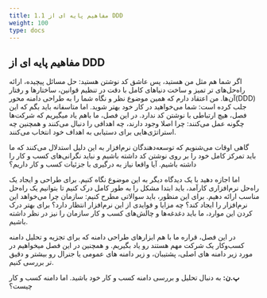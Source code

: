 ```yaml
---
title: 1.1 مفاهیم پایه ای از DDD
weight: 100
type: docs
---
```

## مفاهیم پایه ای از DDD


اگر شما هم مثل من هستید، پس عاشق کد نوشتن هستید: حل مسائل پیچیده، ارائه راه‌حل‌های تر تمیز و ساخت دنیاهای کامل با دقت در تنظیم قوانین، ساختارها و رفتار آن‌ها. من اعتقاد دارم که همین موضوع نظر و نگاه شما را به طراحی دامنه محور(DDD) جلب کرده است: شما می‌خواهید در کار خود بهتر شوید. اما متاسفانه باید بگم که این فصل، هیچ ارتباطی با نوشتن کد ندارد. در این فصل، ما باهم یاد میگیریم که شرکت‌ها چگونه عمل می‌کنند: چرا اصلا وجود دارند، چه اهدافی را دنبال می‌کنند و همچنین چه استراتژی‌هایی برای دستیابی به اهداف خود انتخاب می‌کنند.

گاهی اوقات می‌شنویم که توسعه‌دهندگان نرم‌افزار به این دلیل استدلال می‌کنند که ما باید تمرکز کامل خود را بر روی نوشتن کد داشته باشیم و نباید نگرانی‌های کسب و کار را داشته باشیم. آیا واقعا نیاز به درگیری با جزئیات کسب و کار داریم؟

اما اجازه دهید با یک دیدگاه دیگر به این موضوع نگاه کنیم. برای طراحی و ایجاد یک راه‌حل نرم‌افزاری کارآمد، باید ابتدا مشکل را به طور کامل درک کنیم تا بتوانیم یک راه‌حل مناسب ارائه دهیم. برای این منظور، باید سوالاتی مطرح کنیم: سازمان چرا می‌خواهد این نرم‌افزار را ایجاد کند؟ چه مزایا و فوایدی از این نرم‌افزار انتظار دارد؟ برای بهتر درک کردن این موارد، ما باید دغدغه‌ها و چالش‌های کسب و کار سازمان را نیز در نظر داشته باشیم.

در این فصل، قراره ما با هم ابزارهای طراحی دامنه که برای تجزیه و تحلیل دامنه کسب‌وکار یک شرکت مهم هستند رو یاد بگیریم. و همچنین در این فصل میخواهیم در مورد زیر دامنه های اصلی، پشتیبان، و زیر دامنه های عمومی یا جنرال رو بیشتر و دقیق تر بررسی کنیم.

**پ.ن:** به دنبال تحلیل و بررسی دامنه کسب و کار خود باشید. اما دامنه کسب و کار چیست؟
